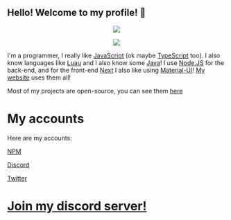 ## Hello! Welcome to my profile! 👋

<p align="center">
<a href="https://github.com/anuraghazra/github-readme-stats">
  <img align="center" src="https://github-readme-stats-topaz-eta.vercel.app/api?username=daimond113&show_icons=true?count_private=true&theme=gotham" />
</a>
</p>

<p align="center">
<a href="https://github.com/anuraghazra/github-readme-stats">
  <img align="center" src="https://github-readme-stats-topaz-eta.vercel.app/api/top-langs/?username=daimond113&hide=html,css,shell&theme=gotham" />
</a> </br>
</p>

I'm a programmer, I really like [JavaScript](https://developer.mozilla.org/en-US/docs/Web/JavaScript) (ok maybe [TypeScript](https://www.typescriptlang.org/) too). I also know languages like [Luau](https://roblox.github.io/luau) and I also know some [Java](https://java.com)!
I use [Node.JS](https://nodejs.org) for the back-end, and for the front-end [Next](https://nextjs.org/) I also like using [Material-UI](https://material-ui.com)! [My website](https://www.daimond113.com) uses them all! 

Most of my projects are open-source, you can see them [here](https://github.com/daimond113?tab=repositories)

# My accounts
Here are my accounts:

[NPM](https://npmjs.com/~daimond113)

[Discord](https://discord.com/users/522510960779329540)

[Twitter](https://twitter.com/dev_daimond113)

# [Join my discord server!](https://discord.gg/hTanCT5JMp)

